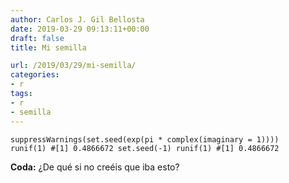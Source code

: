 ```yaml
---
author: Carlos J. Gil Bellosta
date: 2019-03-29 09:13:11+00:00
draft: false
title: Mi semilla

url: /2019/03/29/mi-semilla/
categories:
- r
tags:
- r
- semilla
---
```


<code>suppressWarnings(set.seed(exp(pi * complex(imaginary = 1))))
    runif(1)
    #[1] 0.4866672
    set.seed(-1)
    runif(1)
    #[1] 0.4866672</code>






**Coda:** ¿De qué si no creéis que iba esto?



